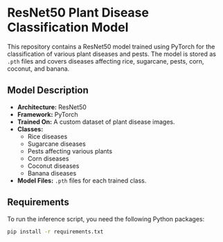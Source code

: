 # ResNet50 Plant Disease Classification Model

This repository contains a ResNet50 model trained using PyTorch for the classification of various plant diseases and pests. The model is stored as `.pth` files and covers diseases affecting rice, sugarcane, pests, corn, coconut, and banana.

## Model Description

-   **Architecture:** ResNet50
-   **Framework:** PyTorch
-   **Trained On:** A custom dataset of plant disease images.
-   **Classes:**
    -   Rice diseases
    -   Sugarcane diseases
    -   Pests affecting various plants
    -   Corn diseases
    -   Coconut diseases
    -   Banana diseases
-   **Model Files:** `.pth` files for each trained class.


## Requirements

To run the inference script, you need the following Python packages:

```bash
pip install -r requirements.txt
